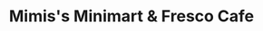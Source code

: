 ---
title: "Mimis's Minimart & Fresco Cafe"
url: /puerto-princesa/mimiss-minimart-and-fresco-cafe/
shop: convenience
---